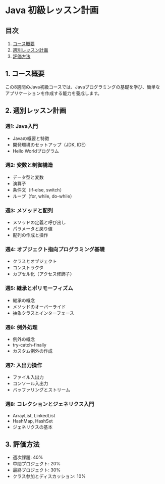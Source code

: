 # Java 初級レッスン計画

## 目次
1. [コース概要](#1-コース概要)
2. [週別レッスン計画](#2-週別レッスン計画)
3. [評価方法](#3-評価方法)

## 1. コース概要

この8週間のJava初級コースでは、Javaプログラミングの基礎を学び、簡単なアプリケーションを作成する能力を養成します。

## 2. 週別レッスン計画

### 週1: Java入門
- Javaの概要と特徴
- 開発環境のセットアップ（JDK, IDE）
- Hello Worldプログラム

### 週2: 変数と制御構造
- データ型と変数
- 演算子
- 条件文（if-else, switch）
- ループ（for, while, do-while）

### 週3: メソッドと配列
- メソッドの定義と呼び出し
- パラメータと戻り値
- 配列の作成と操作

### 週4: オブジェクト指向プログラミング基礎
- クラスとオブジェクト
- コンストラクタ
- カプセル化（アクセス修飾子）

### 週5: 継承とポリモーフィズム
- 継承の概念
- メソッドのオーバーライド
- 抽象クラスとインターフェース

### 週6: 例外処理
- 例外の概念
- try-catch-finally
- カスタム例外の作成

### 週7: 入出力操作
- ファイル入出力
- コンソール入出力
- バッファリングとストリーム

### 週8: コレクションとジェネリクス入門
- ArrayList, LinkedList
- HashMap, HashSet
- ジェネリクスの基本

## 3. 評価方法

- 週次課題: 40%
- 中間プロジェクト: 20%
- 最終プロジェクト: 30%
- クラス参加とディスカッション: 10%
